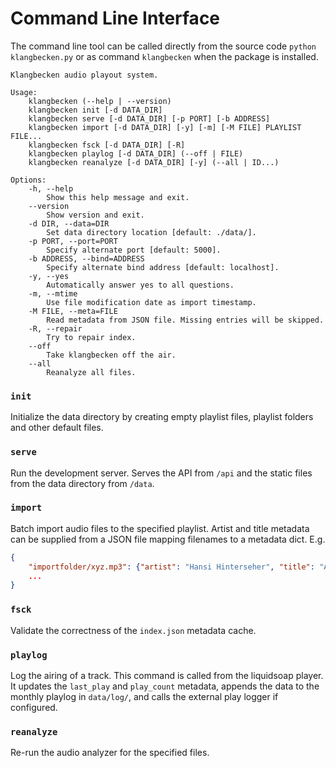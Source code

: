 # Command Line Interface

The command line tool can be called directly from the source code `python klangbecken.py` or as command `klangbecken` when the package is installed.

```
Klangbecken audio playout system.

Usage:
    klangbecken (--help | --version)
    klangbecken init [-d DATA_DIR]
    klangbecken serve [-d DATA_DIR] [-p PORT] [-b ADDRESS]
    klangbecken import [-d DATA_DIR] [-y] [-m] [-M FILE] PLAYLIST FILE...
    klangbecken fsck [-d DATA_DIR] [-R]
    klangbecken playlog [-d DATA_DIR] (--off | FILE)
    klangbecken reanalyze [-d DATA_DIR] [-y] (--all | ID...)

Options:
    -h, --help
        Show this help message and exit.
    --version
        Show version and exit.
    -d DIR, --data=DIR
        Set data directory location [default: ./data/].
    -p PORT, --port=PORT
        Specify alternate port [default: 5000].
    -b ADDRESS, --bind=ADDRESS
        Specify alternate bind address [default: localhost].
    -y, --yes
        Automatically answer yes to all questions.
    -m, --mtime
        Use file modification date as import timestamp.
    -M FILE, --meta=FILE
        Read metadata from JSON file. Missing entries will be skipped.
    -R, --repair
        Try to repair index.
    --off
        Take klangbecken off the air.
    --all
        Reanalyze all files.
```

### `init`

Initialize the data directory by creating empty playlist files, playlist folders and other default files.

### `serve`

Run the development server. Serves the API from `/api` and the static files from the data directory from `/data`.

### `import`

Batch import audio files to the specified playlist.  Artist and title metadata can be supplied from a JSON file mapping filenames to a metadata dict. E.g.
```json
{
    "importfolder/xyz.mp3": {"artist": "Hansi Hinterseher", "title": "A Bussarl"}
    ...
}
```

### `fsck`

Validate the correctness of the `index.json` metadata cache.

### `playlog`

Log the airing of a track. This command is called from the liquidsoap player. It updates the `last_play` and `play_count` metadata, appends the data to the monthly playlog in `data/log/`, and calls the external play logger if configured.

### `reanalyze`

Re-run the audio analyzer for the specified files.
